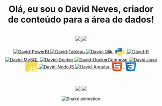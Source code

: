 <h1 align="center"> Olá, eu sou o David Neves, criador de conteúdo para a área de dados! </h1>

<br>

<div align="center">
  <a href="https://github.com/davidneves11">
  <img height="180em" src="https://github-readme-stats.vercel.app/api?username=davidneves11&show_icons=true&theme=algolia&include_all_commits=true&count_private=true"/>
  <img height="180em" src="https://github-readme-stats.vercel.app/api/top-langs/?username=davidneves11&layout=compact&langs_count=7&theme=algolia"/>
</div>
  
<!--  Ícones -->
<div style="display: inline_block" align="center"><br>
  <img align="center" alt="David-PowerBI" height="45" width="40" src="https://www.gabo.de/wp-content/uploads/2020/12/Power-BI_256x256.png">
  <img align="center" alt="David-Tableau" height="30" width="40" src="https://cdn.worldvectorlogo.com/logos/tableau-software.svg">
  <img align="center" alt="David-Qlik" height="30" width="30" src="https://www.fitanalytics.com.br/wp-content/uploads/2019/04/qlik-q.png">
  <img align="center" alt="David-Python" height="30" width="40" src="https://raw.githubusercontent.com/devicons/devicon/master/icons/python/python-original.svg">
  <img align="center" alt="David-R" height="30" width="40" src="https://cdn.jsdelivr.net/gh/devicons/devicon/icons/r/r-original.svg">
  <img align="center" alt="David-MySQL" height="45" width="45" src="https://cdn.jsdelivr.net/gh/devicons/devicon/icons/mysql/mysql-original-wordmark.svg">
  <img align="center" alt="David-Docker" height="45" width="45" src="https://cdn.jsdelivr.net/gh/devicons/devicon/icons/docker/docker-original.svg">
  <img align="center" alt="David-DockerCompose" height="35" width="30" src="https://stack.desenvolvedor.expert/appendix/docker/images/compose.png">
  <img align="center" alt="David-Java" height="30" width="40" src="https://cdn.jsdelivr.net/gh/devicons/devicon/icons/java/java-original-wordmark.svg">
  <img align="center" alt="David-Js" height="30" width="40" src="https://raw.githubusercontent.com/devicons/devicon/master/icons/javascript/javascript-plain.svg">
  <img align="center" alt="David-NodeJS" height="45" width="45" src="https://cdn.jsdelivr.net/gh/devicons/devicon/icons/nodejs/nodejs-plain-wordmark.svg">
  <img align="center" alt="David-Angular" height="30" width="40" src="https://cdn.jsdelivr.net/gh/devicons/devicon/icons/angularjs/angularjs-original.svg">
  <img align="center" alt="David-HTML" height="30" width="40" src="https://raw.githubusercontent.com/devicons/devicon/master/icons/html5/html5-original.svg">
  <img align="center" alt="David-CSS" height="30" width="40" src="https://raw.githubusercontent.com/devicons/devicon/master/icons/css3/css3-original.svg">
</div>
  
##
<br>
<div align="center"> 
  <a href = "mailto:davidneves.alura@gmail.com"><img src="https://img.shields.io/badge/-Gmail-%23333?style=for-the-badge&logo=gmail&logoColor=white" target="_blank"></a>
  <a href="https://www.linkedin.com/in/david-neves-alura/" target="_blank"><img src="https://img.shields.io/badge/-LinkedIn-%230077B5?style=for-the-badge&logo=linkedin&logoColor=white" target="_blank"></a> 
 
  ![Snake animation](https://github.com/davidneves11/davidneves11/blob/output/github-contribution-grid-snake.svg)
 
</div>

